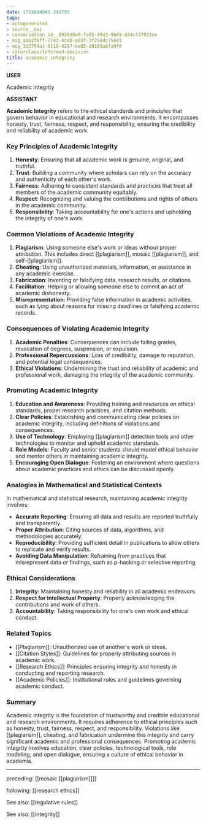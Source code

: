 ```yaml
---
date: 1719634045.343795
tags:
- autogenerated
- source__oai
- conversation_id__0926d9a0-fa05-49d3-9b69-d44cf37033ee
- msg_aaa2f8ff-7743-4ceb-a05f-3f258dc75693
- msg_3d3794a1-6119-4297-be05-d9193a8fa9f0
- colorclass/informed-decision
title: academic integrity
---
```


**USER**

Academic Integrity


**ASSISTANT**

**Academic Integrity** refers to the ethical standards and principles that govern behavior in educational and research environments. It encompasses honesty, trust, fairness, respect, and responsibility, ensuring the credibility and reliability of academic work.

### Key Principles of Academic Integrity

1. **Honesty**: Ensuring that all academic work is genuine, original, and truthful.
2. **Trust**: Building a community where scholars can rely on the accuracy and authenticity of each other's work.
3. **Fairness**: Adhering to consistent standards and practices that treat all members of the academic community equitably.
4. **Respect**: Recognizing and valuing the contributions and rights of others in the academic community.
5. **Responsibility**: Taking accountability for one's actions and upholding the integrity of one's work.

### Common Violations of Academic Integrity

1. **Plagiarism**: Using someone else's work or ideas without proper attribution. This includes direct [[plagiarism]], mosaic [[plagiarism]], and self-[[plagiarism]].
2. **Cheating**: Using unauthorized materials, information, or assistance in any academic exercise.
3. **Fabrication**: Inventing or falsifying data, research results, or citations.
4. **Facilitation**: Helping or allowing someone else to commit an act of academic dishonesty.
5. **Misrepresentation**: Providing false information in academic activities, such as lying about reasons for missing deadlines or falsifying academic records.

### Consequences of Violating Academic Integrity

1. **Academic Penalties**: Consequences can include failing grades, revocation of degrees, suspension, or expulsion.
2. **Professional Repercussions**: Loss of credibility, damage to reputation, and potential legal consequences.
3. **Ethical Violations**: Undermining the trust and reliability of academic and professional work, damaging the integrity of the academic community.

### Promoting Academic Integrity

1. **Education and Awareness**: Providing training and resources on ethical standards, proper research practices, and citation methods.
2. **Clear Policies**: Establishing and communicating clear policies on academic integrity, including definitions of violations and consequences.
3. **Use of Technology**: Employing [[plagiarism]] detection tools and other technologies to monitor and uphold academic standards.
4. **Role Models**: Faculty and senior students should model ethical behavior and mentor others in maintaining academic integrity.
5. **Encouraging Open Dialogue**: Fostering an environment where questions about academic practices and ethics can be discussed openly.

### Analogies in Mathematical and Statistical Contexts

In mathematical and statistical research, maintaining academic integrity involves:

- **Accurate Reporting**: Ensuring all data and results are reported truthfully and transparently.
- **Proper Attribution**: Citing sources of data, algorithms, and methodologies accurately.
- **Reproducibility**: Providing sufficient detail in publications to allow others to replicate and verify results.
- **Avoiding Data Manipulation**: Refraining from practices that misrepresent data or findings, such as p-hacking or selective reporting.

### Ethical Considerations

1. **Integrity**: Maintaining honesty and reliability in all academic endeavors.
2. **Respect for Intellectual Property**: Properly acknowledging the contributions and work of others.
3. **Accountability**: Taking responsibility for one's own work and ethical conduct.

### Related Topics

- [[Plagiarism]]: Unauthorized use of another's work or ideas.
- [[Citation Styles]]: Guidelines for properly attributing sources in academic work.
- [[Research Ethics]]: Principles ensuring integrity and honesty in conducting and reporting research.
- [[Academic Policies]]: Institutional rules and guidelines governing academic conduct.

### Summary

Academic integrity is the foundation of trustworthy and credible educational and research environments. It requires adherence to ethical principles such as honesty, trust, fairness, respect, and responsibility. Violations like [[plagiarism]], cheating, and fabrication undermine this integrity and carry significant academic and professional consequences. Promoting academic integrity involves education, clear policies, technological tools, role modeling, and open dialogue, ensuring a culture of ethical behavior in academia.


---

preceding: [[mosaic [[plagiarism]]]]  


following: [[research ethics]]

See also: [[regulative rules]]


See also: [[integrity]]